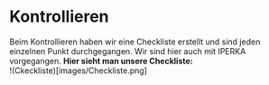 # Kontrollieren
Beim Kontrollieren haben wir eine Checkliste erstellt und sind jeden einzelnen Punkt durchgegangen. Wir sind hier auch mit IPERKA vorgegangen.
**Hier sieht man unsere Checkliste:**<br>
!(Ckeckliste)[images/Checkliste.png]
